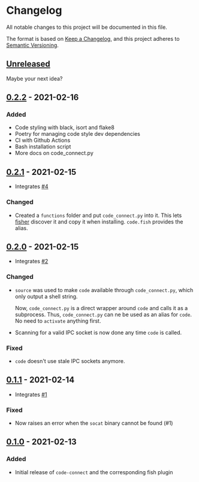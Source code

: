 # Changelog

All notable changes to this project will be documented in this file.

The format is based on [Keep a Changelog](https://keepachangelog.com/en/1.0.0/),
and this project adheres to [Semantic Versioning](https://semver.org/spec/v2.0.0.html).

## [Unreleased]
Maybe your next idea?
## [0.2.2] - 2021-02-16

### Added
- Code styling with black, isort and flake8
- Poetry for managing code style dev dependencies
- CI with Github Actions
- Bash installation script
- More docs on code_connect.py

## [0.2.1] - 2021-02-15

- Integrates [#4](https://github.com/chvolkmann/code-connect/pull/4)

### Changed

- Created a `functions` folder and put `code_connect.py` into it. This lets [fisher](https://github.com/jorgebucaran/fisher#creating-a-plugin) discover it and copy it when installing. `code.fish` provides the alias.

## [0.2.0] - 2021-02-15

- Integrates [#2](https://github.com/chvolkmann/code-connect/pull/2)

### Changed

- `source` was used to make `code` available through `code_connect.py`, which only output a shell string.

  Now, `code_connect.py` is a direct wrapper around `code` and calls it as a subprocess. Thus, `code_connect.py` can ne be used as an alias for `code`. No need to `activate` anything first.

- Scanning for a valid IPC socket is now done any time `code` is called.

### Fixed

- `code` doesn't use stale IPC sockets anymore.

## [0.1.1] - 2021-02-14

- Integrates [#1](https://github.com/chvolkmann/code-connect/pull/1)

### Fixed

- Now raises an error when the `socat` binary cannot be found (#1)

## [0.1.0] - 2021-02-13

### Added

- Initial release of `code-connect` and the corresponding fish plugin

[unreleased]: https://github.com/chvolkmann/code-connect/compare/v0.2.2...HEAD
[0.2.2]: https://github.com/chvolkmann/code-connect/compare/v0.2.1...v0.2.2
[0.2.1]: https://github.com/chvolkmann/code-connect/compare/v0.2.0...v0.2.1
[0.2.0]: https://github.com/chvolkmann/code-connect/compare/v0.1.1...v0.2.0
[0.1.1]: https://github.com/chvolkmann/code-connect/compare/v0.1.0...v0.1.1
[0.1.0]: https://github.com/chvolkmann/code-connect/releases/tag/v0.1.0
